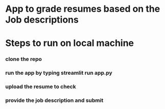 # App to grade resumes based on the Job descriptions
# Steps to run on local machine
### clone the repo
### run the app by typing streamlit run app.py
### upload the resume to check
### provide the job description and submit